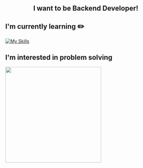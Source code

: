 <h2 align="center"> I want to be Backend Developer!</h2>

<!--![david-parkk's github stats](https://github-readme-stats.vercel.app/api?username=david-parkk&show_icons=true)
[![Solved.ac Profile](http://mazassumnida.wtf/api/generate_badge?boj=ji0513ji)](https://solved.ac/ji0513ji)-->
## I'm currently learning ✏️
    
[![My Skills](https://skillicons.dev/icons?i=java,spring,hibernate,mysql,aws&theme=light)](https://skillicons.dev)
##

## I'm interested in problem solving
  
<a><img  src="https://solvedac-cards-starcea.paring.moe/profile/ji0513ji" width=300px></a>

<!--
**glowforever/glowforever** is a ✨ _special_ ✨ repository because its `README.md` (this file) appears on your GitHub profile.

Here are some ideas to get you started:

- 🔭 I’m currently working on ...
- 🌱 I’m currently learning ...
- 👯 I’m looking to collaborate on ...
- 🤔 I’m looking for help with ...
- 💬 Ask me about ...
- 📫 How to reach me: ...
- 😄 Pronouns: ...
- ⚡ Fun fact: ...
-->
